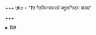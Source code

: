+++
title = "19 नैतस्मिन्संवत्सरे पशुनानिष्ट्वा मांसम्"

+++

<details><summary>थिते</summary>

19. During this year without having performed an animal-sacrifice, he should not eat flesh.
</details>
